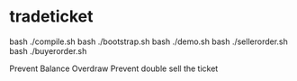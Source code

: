 # tradeticket
bash ./compile.sh
bash ./bootstrap.sh
bash ./demo.sh
bash ./sellerorder.sh
bash ./buyerorder.sh

Prevent Balance Overdraw
Prevent double sell the ticket